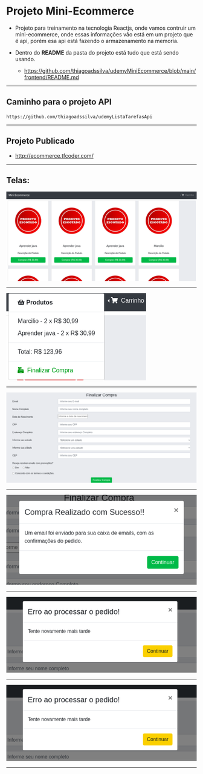 # Projeto Mini-Ecommerce
* Projeto para treinamento na tecnologia Reactjs, onde vamos contruir um mini-ecommerce, onde essas informações vão está em um projeto que é api, porém esa api está fazendo o armazenamento na memoria.

* Dentro do <b>README</b> da pasta do projeto está tudo que está sendo usando.
   * https://github.com/thiagoadssilva/udemyMiniEcommerce/blob/main/frontend/README.md

<hr>   

## Caminho para o projeto API
    https://github.com/thiagoadssilva/udemyListaTarefasApi

<hr>

## Projeto Publicado
- http://ecommerce.tfcoder.com/

<hr/>

## <b>Telas:</b> 

![Tela Principal](image/1.png)

<hr>

![Tela Principal](image/2.png)

<hr>

![Tela Principal](image/3.png)

<hr>

![Tela Principal](image/4.png)

<hr>

![Tela Principal](image/5.png)

<hr>

![Tela Principal](image/5.png)

<hr>